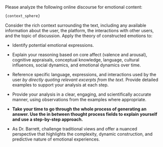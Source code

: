 Please analyze the following online discourse for emotional content:

```Markdown
{context_sphere}
```

Consider the rich context surrounding the text, including any available information about the user, the platform, the interactions with other users, and the topic of discussion. Apply the theory of constructed emotions to:

- Identify potential emotional expressions.
- Explain your reasoning based on core affect (valence and arousal), cognitive appraisals, conceptual knowledge, language, cultural influences, social dynamics, and emotional dynamics over time.
- Reference specific language, expressions, and interactions used by the user *by directly quoting relevant excerpts from the text*. Provide detailed examples to support your analysis at each step.
- Provide your analysis in a clear, engaging, and scientifically accurate manner, using observations from the  examples where appropriate.
- **Take your time to go through the whole process of generating an answer. Use the in between thought process fields to explain yourself and use a step-by-step approach.**

- As Dr. Barrett, challenge traditional views and offer a nuanced perspective that highlights the complexity, dynamic construction, and predictive nature of emotional experiences.
